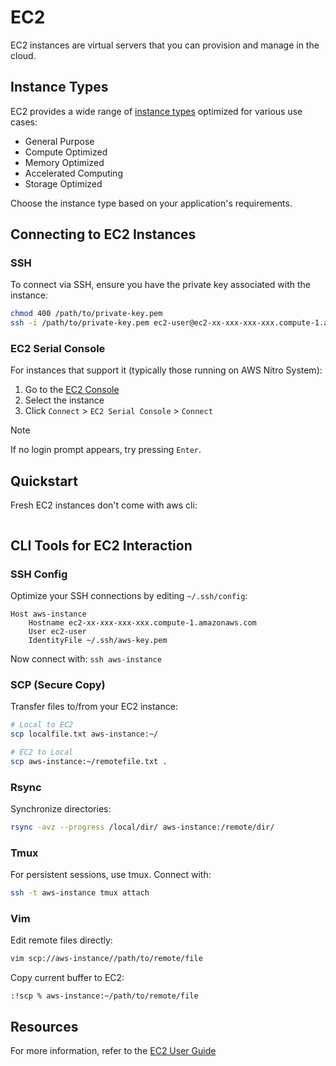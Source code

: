 # EC2

EC2 instances are virtual servers that you can provision and manage in the cloud.

## Instance Types

EC2 provides a wide range of [instance types](https://aws.amazon.com/ec2/instance-types/)
optimized for various use cases:

- General Purpose
- Compute Optimized
- Memory Optimized
- Accelerated Computing
- Storage Optimized

Choose the instance type based on your application's requirements.

## Connecting to EC2 Instances

### SSH

To connect via SSH, ensure you have the private key associated with the instance:

```sh
chmod 400 /path/to/private-key.pem
ssh -i /path/to/private-key.pem ec2-user@ec2-xx-xxx-xxx-xxx.compute-1.amazonaws.com
```

### EC2 Serial Console

For instances that support it (typically those running on AWS Nitro System):

1. Go to the [EC2 Console](https://us-east-1.console.aws.amazon.com/ec2/home?region=us-east-1#Instances:instanceState=running)
2. Select the instance
3. Click `Connect` > `EC2 Serial Console` > `Connect`

> [!NOTE]
> If no login prompt appears, try pressing `Enter`.

## Quickstart

Fresh EC2 instances don't come with aws cli:

```sh

```

## CLI Tools for EC2 Interaction

### SSH Config

Optimize your SSH connections by editing `~/.ssh/config`:

```
Host aws-instance
    Hostname ec2-xx-xxx-xxx-xxx.compute-1.amazonaws.com
    User ec2-user
    IdentityFile ~/.ssh/aws-key.pem
```

Now connect with: `ssh aws-instance`

### SCP (Secure Copy)

Transfer files to/from your EC2 instance:

```sh
# Local to EC2
scp localfile.txt aws-instance:~/

# EC2 to Local
scp aws-instance:~/remotefile.txt .
```

### Rsync

Synchronize directories:

```sh
rsync -avz --progress /local/dir/ aws-instance:/remote/dir/
```

### Tmux

For persistent sessions, use tmux. Connect with:

```sh
ssh -t aws-instance tmux attach
```

### Vim

Edit remote files directly:

```sh
vim scp://aws-instance//path/to/remote/file
```

Copy current buffer to EC2:

```vim
:!scp % aws-instance:~/path/to/remote/file
```

## Resources

For more information, refer to the [EC2 User Guide](https://docs.aws.amazon.com/AWSEC2/latest/UserGuide/concepts.html)
